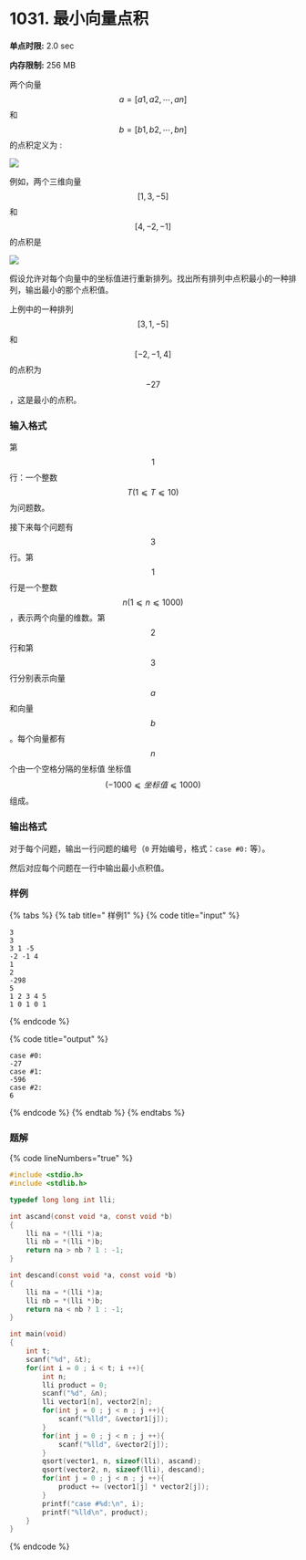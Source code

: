# 1031. 最小向量点积

**单点时限:** 2.0 sec

**内存限制:** 256 MB

两个向量$$a=[a1,a2,⋯,an]$$和$$b=[b1,b2,⋯,bn]$$ 的点积定义为 :

![](https://acm.ecnu.edu.cn/upload/3003/3003s1.png)

例如，两个三维向量$$[1,3,−5]$$ 和 $$[4,−2,−1]$$的点积是

![](https://acm.ecnu.edu.cn/upload/3003/3003s2.png)

假设允许对每个向量中的坐标值进行重新排列。找出所有排列中点积最小的一种排列，输出最小的那个点积值。

上例中的一种排列$$[3,1,−5]$$ 和$$[−2,−1,4]$$ 的点积为$$−27$$，这是最小的点积。

### 输入格式

第$$1$$ 行：一个整数 $$T (1⩽T⩽10)$$为问题数。

接下来每个问题有 $$3$$ 行。第$$1$$ 行是一个整数 $$n (1⩽n⩽1000)$$，表示两个向量的维数。第$$2$$行和第$$3$$ 行分别表示向量$$a$$ 和向量 $$b$$。每个向量都有$$n$$ 个由一个空格分隔的坐标值 坐标值$$(−1000⩽坐标值⩽1000)$$ 组成。

### 输出格式

对于每个问题，输出一行问题的编号（`0` 开始编号，格式：`case #0:` 等）。

然后对应每个问题在一行中输出最小点积值。

### 样例

{% tabs %}
{% tab title=" 样例1" %}
{% code title="input" %}
```
3
3
3 1 -5
-2 -1 4
1
2
-298
5
1 2 3 4 5
1 0 1 0 1
```
{% endcode %}

{% code title="output" %}
```
case #0:
-27
case #1:
-596
case #2:
6
```
{% endcode %}
{% endtab %}
{% endtabs %}

### 题解

{% code lineNumbers="true" %}
```c
#include <stdio.h>
#include <stdlib.h>

typedef long long int lli;

int ascand(const void *a, const void *b)
{
	lli na = *(lli *)a;
	lli nb = *(lli *)b;
	return na > nb ? 1 : -1;
}

int descand(const void *a, const void *b)
{
	lli na = *(lli *)a;
	lli nb = *(lli *)b;
	return na < nb ? 1 : -1;
}

int main(void)
{
	int t;
	scanf("%d", &t);
	for(int i = 0 ; i < t; i ++){
		int n;
		lli product = 0;
		scanf("%d", &n);
		lli vector1[n], vector2[n];
		for(int j = 0 ; j < n ; j ++){
			scanf("%lld", &vector1[j]);
		}
		for(int j = 0 ; j < n ; j ++){
			scanf("%lld", &vector2[j]);
		}
		qsort(vector1, n, sizeof(lli), ascand);
		qsort(vector2, n, sizeof(lli), descand);
		for(int j = 0 ; j < n ; j ++){
			product += (vector1[j] * vector2[j]);
		}
		printf("case #%d:\n", i);
		printf("%lld\n", product);
	}
}
```
{% endcode %}
